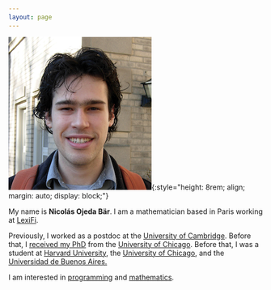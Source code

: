 ```yaml
---
layout: page
---
```


![](/static/me.png){:style="height: 8rem; align; margin: auto; display: block;"}

My name is **Nicolás Ojeda Bär**. I am a mathematician based in Paris working at
[LexiFi](https://www.lexifi.com).

Previously, I worked as a postdoc at the [University of
Cambridge](https://www.dpmms.cam.ac.uk). Before that, I [received my
PhD](https://www.genealogy.math.ndsu.nodak.edu/id.php?id=168546) from the
[University of Chicago](https://www.math.uchicago.edu). Before that, I was a
student at [Harvard University](http://www.math.harvard.edu), the [University of
Chicago](https://math.uchicago.edu), and the [Universidad de Buenos
Aires.](http://www.dm.uba.ar)

I am interested in [programming](/code/) and [mathematics](/math/).
